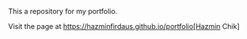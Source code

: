 This a repository for my portfolio.

Visit the page at https://hazminfirdaus.github.io/portfolio[Hazmin Chik]
